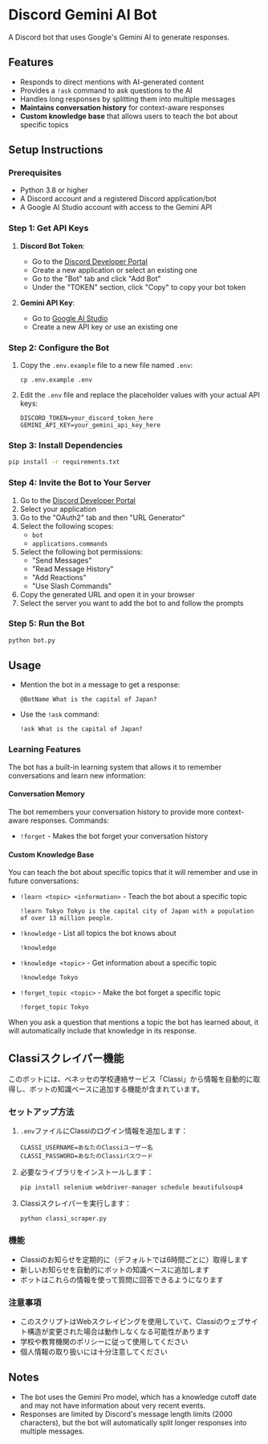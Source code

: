 # Discord Gemini AI Bot

A Discord bot that uses Google's Gemini AI to generate responses.

## Features

- Responds to direct mentions with AI-generated content
- Provides a `!ask` command to ask questions to the AI
- Handles long responses by splitting them into multiple messages
- **Maintains conversation history** for context-aware responses
- **Custom knowledge base** that allows users to teach the bot about specific topics

## Setup Instructions

### Prerequisites

- Python 3.8 or higher
- A Discord account and a registered Discord application/bot
- A Google AI Studio account with access to the Gemini API

### Step 1: Get API Keys

1. **Discord Bot Token**:
   - Go to the [Discord Developer Portal](https://discord.com/developers/applications)
   - Create a new application or select an existing one
   - Go to the "Bot" tab and click "Add Bot"
   - Under the "TOKEN" section, click "Copy" to copy your bot token

2. **Gemini API Key**:
   - Go to [Google AI Studio](https://makersuite.google.com/app/apikey)
   - Create a new API key or use an existing one

### Step 2: Configure the Bot

1. Copy the `.env.example` file to a new file named `.env`:
   ```
   cp .env.example .env
   ```

2. Edit the `.env` file and replace the placeholder values with your actual API keys:
   ```
   DISCORD_TOKEN=your_discord_token_here
   GEMINI_API_KEY=your_gemini_api_key_here
   ```

### Step 3: Install Dependencies

```bash
pip install -r requirements.txt
```

### Step 4: Invite the Bot to Your Server

1. Go to the [Discord Developer Portal](https://discord.com/developers/applications)
2. Select your application
3. Go to the "OAuth2" tab and then "URL Generator"
4. Select the following scopes:
   - `bot`
   - `applications.commands`
5. Select the following bot permissions:
   - "Send Messages"
   - "Read Message History"
   - "Add Reactions"
   - "Use Slash Commands"
6. Copy the generated URL and open it in your browser
7. Select the server you want to add the bot to and follow the prompts

### Step 5: Run the Bot

```bash
python bot.py
```

## Usage

- Mention the bot in a message to get a response:
  ```
  @BotName What is the capital of Japan?
  ```

- Use the `!ask` command:
  ```
  !ask What is the capital of Japan?
  ```

### Learning Features

The bot has a built-in learning system that allows it to remember conversations and learn new information:

#### Conversation Memory

The bot remembers your conversation history to provide more context-aware responses. Commands:

- `!forget` - Makes the bot forget your conversation history

#### Custom Knowledge Base

You can teach the bot about specific topics that it will remember and use in future conversations:

- `!learn <topic> <information>` - Teach the bot about a specific topic
  ```
  !learn Tokyo Tokyo is the capital city of Japan with a population of over 13 million people.
  ```

- `!knowledge` - List all topics the bot knows about
  ```
  !knowledge
  ```

- `!knowledge <topic>` - Get information about a specific topic
  ```
  !knowledge Tokyo
  ```

- `!forget_topic <topic>` - Make the bot forget a specific topic
  ```
  !forget_topic Tokyo
  ```

When you ask a question that mentions a topic the bot has learned about, it will automatically include that knowledge in its response.

## Classiスクレイパー機能

このボットには、ベネッセの学校連絡サービス「Classi」から情報を自動的に取得し、ボットの知識ベースに追加する機能が含まれています。

### セットアップ方法

1. `.env`ファイルにClassiのログイン情報を追加します：
   ```
   CLASSI_USERNAME=あなたのClassiユーザー名
   CLASSI_PASSWORD=あなたのClassiパスワード
   ```

2. 必要なライブラリをインストールします：
   ```
   pip install selenium webdriver-manager schedule beautifulsoup4
   ```

3. Classiスクレイパーを実行します：
   ```
   python classi_scraper.py
   ```

### 機能

- Classiのお知らせを定期的に（デフォルトでは6時間ごとに）取得します
- 新しいお知らせを自動的にボットの知識ベースに追加します
- ボットはこれらの情報を使って質問に回答できるようになります

### 注意事項

- このスクリプトはWebスクレイピングを使用していて、Classiのウェブサイト構造が変更された場合は動作しなくなる可能性があります
- 学校や教育機関のポリシーに従って使用してください
- 個人情報の取り扱いには十分注意してください

## Notes

- The bot uses the Gemini Pro model, which has a knowledge cutoff date and may not have information about very recent events.
- Responses are limited by Discord's message length limits (2000 characters), but the bot will automatically split longer responses into multiple messages.
